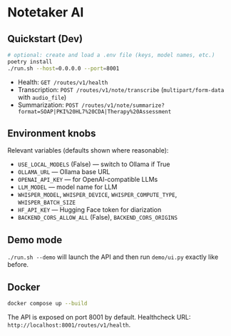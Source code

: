 # Notetaker AI

## Quickstart (Dev)

```bash
# optional: create and load a .env file (keys, model names, etc.)
poetry install
./run.sh --host=0.0.0.0 --port=8001
```

- Health: `GET /routes/v1/health`
- Transcription: `POST /routes/v1/note/transcribe` (`multipart/form-data` with `audio_file`)
- Summarization: `POST /routes/v1/note/summarize?format=SOAP|PKI%20HL7%20CDA|Therapy%20Assessment`

## Environment knobs

Relevant variables (defaults shown where reasonable):

- `USE_LOCAL_MODELS` (False) — switch to Ollama if True
- `OLLAMA_URL` — Ollama base URL
- `OPENAI_API_KEY` — for OpenAI-compatible LLMs
- `LLM_MODEL` — model name for LLM
- `WHISPER_MODEL`, `WHISPER_DEVICE`, `WHISPER_COMPUTE_TYPE`, `WHISPER_BATCH_SIZE`
- `HF_API_KEY` — Hugging Face token for diarization
- `BACKEND_CORS_ALLOW_ALL` (False), `BACKEND_CORS_ORIGINS`

## Demo mode

`./run.sh --demo` will launch the API and then run `demo/ui.py` exactly like before.

## Docker

```bash
docker compose up --build
```

The API is exposed on port 8001 by default. Healthcheck URL:
`http://localhost:8001/routes/v1/health`.
